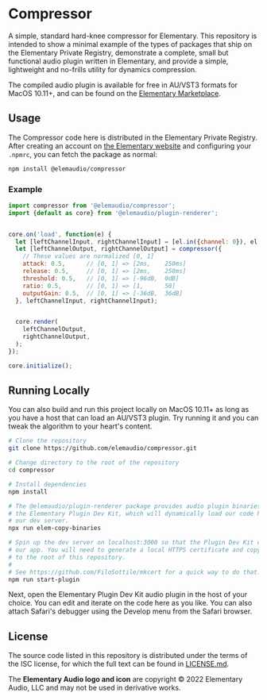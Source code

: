 # Compressor

A simple, standard hard-knee compressor for Elementary. This repository is intended to show
a minimal example of the types of packages that ship on the Elementary Private Registry, demonstrate
a complete, small but functional audio plugin written in Elementary, and provide a simple, lightweight
and no-frills utility for dynamics compression.

The compiled audio plugin is available for free in AU/VST3 formats for MacOS 10.11+, and can be found
on the [Elementary Marketplace](https://www.elementary.audio/marketplace/QGVsZW1hdWRpby9jb21wcmVzc29y).

## Usage

The Compressor code here is distributed in the Elementary Private Registry. After creating an account
on [the Elementary website](https://www.elementary.audio) and configuring your `.npmrc`, you can
fetch the package as normal:

```bash
npm install @elemaudio/compressor
```

### Example

```js
import compressor from '@elemaudio/compressor';
import {default as core} from '@elemaudio/plugin-renderer';


core.on('load', function(e) {
  let [leftChannelInput, rightChannelInput] = [el.in({channel: 0}), el.in({channel: 1})];
  let [leftChannelOutput, rightChannelOutput] = compressor({
    // These values are normalized [0, 1]
    attack: 0.5,      // [0, 1] => [2ms,    250ms]
    release: 0.5,     // [0, 1] => [2ms,    250ms]
    threshold: 0.5,   // [0, 1] => [-96dB,  0dB]
    ratio: 0.5,       // [0, 1] => [1,      50]
    outputGain: 0.5,  // [0, 1] => [-36dB,  36dB]
  }, leftChannelInput, rightChannelInput);


  core.render(
    leftChannelOutput,
    rightChannelOutput,
  );
});

core.initialize();
```

## Running Locally

You can also build and run this project locally on MacOS 10.11+ as long as you have a host that can
load an AU/VST3 plugin. Try running it and you can tweak the algorithm to your heart's content.

```bash
# Clone the repository
git clone https://github.com/elemaudio/compressor.git

# Change directory to the root of the repository
cd compressor

# Install dependencies
npm install

# The @elemaudio/plugin-renderer package provides audio plugin binaries for
# the Elementary Plugin Dev Kit, which will dynamically load our code here from
# our dev server.
npx run elem-copy-binaries

# Spin up the dev server on localhost:3000 so that the Plugin Dev Kit can find
# our app. You will need to generate a local HTTPS certificate and copy the files
# to the root of this repository.
#
# See https://github.com/FiloSottile/mkcert for a quick way to do that.
npm run start-plugin
```

Next, open the Elementary Plugin Dev Kit audio plugin in the host of your choice. You can
edit and iterate on the code here as you like. You can also attach Safari's debugger using the
Develop menu from the Safari browser.

## License

The source code listed in this repository is distributed under the terms of the ISC license,
for which the full text can be found in [LICENSE.md](./LICENSE.md).

The **Elementary Audio logo and icon** are copyright © 2022 Elementary Audio, LLC and may not be used in derivative works.
